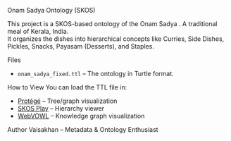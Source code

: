 Onam Sadya Ontology (SKOS)

This project is a SKOS-based ontology of the Onam Sadya . A traditional meal of Kerala, India.  
It organizes the dishes into hierarchical concepts like Curries, Side Dishes, Pickles, Snacks, Payasam (Desserts), and Staples.

Files
- `onam_sadya_fixed.ttl` – The ontology in Turtle format.

How to View
You can load the TTL file in:
- [Protégé](https://protege.stanford.edu/) – Tree/graph visualization
- [SKOS Play](https://skos-play.sparna.fr/play/) – Hierarchy viewer
- [WebVOWL](http://www.visualdataweb.de/webvowl/) – Knowledge graph visualization


Author
Vaisakhan – Metadata & Ontology Enthusiast
